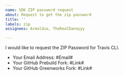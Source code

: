 ```yaml
---
name: SDK ZIP password request
about: Request to get the zip password
title: ''
labels: zip
assignees: Armaldio, TheRealDannyyy

---
```


I would like to request the ZIP Password for Travis CLI.
- Your Email Address: #Email#
- Your GitHub Prebuild Fork: #Link#
- Your GitHub Greenworks Fork: #Link#
